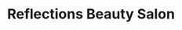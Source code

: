 ---
title: "Reflections Beauty Salon"
url: /dagsboro/reflections-beauty-salon/
shop: hairdresser
---